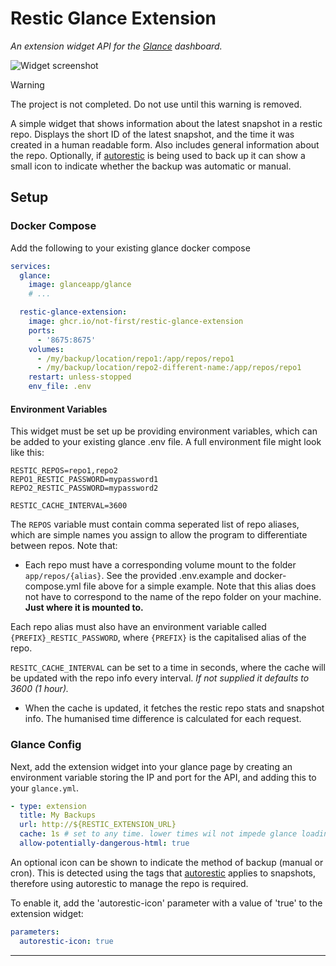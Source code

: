 # Restic Glance Extension
_An extension widget API for the [Glance](https://github.com/glanceapp/glance) dashboard._

![Widget screenshot](https://github.com/user-attachments/assets/15b0dc61-6328-4222-8282-ec64691a239b)

> [!WARNING]
> The project is not completed. Do not use until this warning is removed.

A simple widget that shows information about the latest snapshot in a restic repo.
Displays the short ID of the latest snapshot, and the time it was created in a human readable form. Also includes general information about the repo.
Optionally, if [autorestic](https://autorestic.vercel.app/) is being used to back up it can show a small icon to indicate whether the backup was automatic or manual.

## Setup
### Docker Compose
Add the following to your existing glance docker compose
```yml
services:
  glance:
    image: glanceapp/glance
    # ...

  restic-glance-extension:
    image: ghcr.io/not-first/restic-glance-extension
    ports:
      - '8675:8675'
    volumes:
      - /my/backup/location/repo1:/app/repos/repo1
      - /my/backup/location/repo2-different-name:/app/repos/repo1
    restart: unless-stopped
    env_file: .env
```
#### Environment Variables
This widget must be set up be providing environment variables, which can be added to your existing glance .env file. A full environment file might look like this:
```env
RESTIC_REPOS=repo1,repo2
REPO1_RESTIC_PASSWORD=mypassword1
REPO2_RESTIC_PASSWORD=mypassword2

RESTIC_CACHE_INTERVAL=3600
```

The `REPOS` variable must contain comma seperated list of repo aliases, which are simple names you assign to allow the program to differentiate between repos. Note that:
  - Each repo must have a corresponding volume mount to the folder `app/repos/{alias}`. See the provided .env.example and docker-compose.yml file above for a simple example.
    Note that this alias does not have to correspond to the name of the repo folder on your machine. **Just where it is mounted to.**
    
Each repo alias must also have an environment variable called `{PREFIX}_RESTIC_PASSWORD`, where `{PREFIX}` is the capitalised alias of the repo.

`RESITC_CACHE_INTERVAL` can be set to a time in seconds, where the cache will be updated with the repo info every interval. _If not supplied it defaults to 3600 (1 hour)._
  - When the cache is updated, it fetches the restic repo stats and snapshot info. The humanised time difference is calculated for each request.

### Glance Config
Next, add the extension widget into your glance page by creating an environment variable storing the IP and port for the API, and adding this to your `glance.yml`.
```yml
- type: extension
  title: My Backups
  url: http://${RESTIC_EXTENSION_URL}
  cache: 1s # set to any time. lower times wil not impede glance loading time due to the caching in the backend.
  allow-potentially-dangerous-html: true
```

An optional icon can be shown to indicate the method of backup (manual or cron).
This is detected using the tags that [autorestic](https://autorestic.vercel.app/) applies to snapshots, therefore using autorestic to manage the repo is required.

To enable it, add the 'autorestic-icon' parameter with a value of 'true' to the extension widget:
```yml
parameters:
  autorestic-icon: true 
```

---
